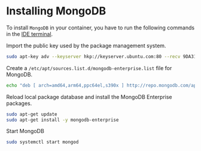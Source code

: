 # Installing MongoDB

To install <code>MongoDB</code> in your container, you have to run the following commands in the [IDE terminal](/editor/introduction/how-to-access).

Import the public key used by the package management system.

```sh
sudo apt-key adv --keyserver hkp://keyserver.ubuntu.com:80 --recv 9DA31620334BD75D9DCB49F368818C72E52529D4
```

Create a `/etc/apt/sources.list.d/mongodb-enterprise.list` file for MongoDB.

```sh
echo "deb [ arch=amd64,arm64,ppc64el,s390x ] http://repo.mongodb.com/apt/ubuntu xenial/mongodb-enterprise/4.0 multiverse" | sudo tee /etc/apt/sources.list.d/mongodb-enterprise.list
```

Reload local package database and install the MongoDB Enterprise packages.

```sh
sudo apt-get update
sudo apt-get install -y mongodb-enterprise
```

Start MongoDB

```sh
sudo systemctl start mongod
```

